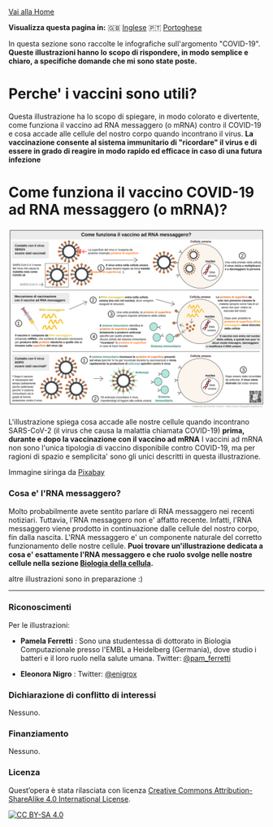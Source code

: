 
[Vai alla Home](https://easy-infographics.github.io/it/)

**Visualizza questa pagina in:** 🇬🇧 [Inglese](../en/) 🇵🇹 [Portoghese](../pt/)

In questa sezione sono raccolte le infografiche sull'argomento "COVID-19". 
**Queste illustrazioni hanno lo scopo di rispondere, in modo semplice e chiaro, a specifiche domande che mi sono state poste.** 


# Perche' i vaccini sono utili?

Questa illustrazione ha lo scopo di spiegare, in modo colorato e divertente, come funziona il vaccino ad RNA messaggero (o mRNA) contro il COVID-19 e cosa accade alle cellule del nostro corpo quando incontrano il virus. 
**La vaccinazione consente al sistema immunitario di "ricordare" il virus e di essere in grado di reagire in modo rapido ed efficace in caso di una futura infezione**


# Come funziona il vaccino COVID-19 ad RNA messaggero (o mRNA)?

[![How does the mRNA vaccine work - versione italiana](images/vaccine.svg)](images/vaccine.svg)

L'illustrazione spiega cosa accade alle nostre cellule quando incontrano SARS-CoV-2 (il virus che causa la malattia chiamata COVID-19) **prima, durante e dopo la vaccinazione con il vaccino ad mRNA** 
I vaccini ad mRNA non sono l'unica tipologia di vaccino disponibile contro COVID-19, ma per ragioni di spazio e semplicita' sono gli unici descritti in questa illustrazione.

Immagine siringa da [Pixabay](https://pixabay.com/users/janjf93-3084263/)


### Cosa e' l'RNA messaggero? 

Molto probabilmente avete sentito parlare di RNA messaggero nei recenti notiziari. Tuttavia, l'RNA messaggero non e' affatto recente. Infatti, l'RNA messaggero viene prodotto in continuazione dalle cellule del nostro corpo, fin dalla nascita. L'RNA messaggero e' un componente naturale del corretto funzionamento delle nostre cellule. 
**Puoi trovare un'illustrazione dedicata a cosa e' esattamente l'RNA messaggero e che ruolo svolge nelle nostre cellule nella sezione [Biologia della cellula](https://easy-infographics.github.io/Cell_Biology/it/).** 


altre illustrazioni sono in preparazione :)

***

### Riconoscimenti

Per le illustrazioni:

* **Pamela Ferretti** : Sono una studentessa di dottorato in Biologia Computazionale presso l'EMBL a Heidelberg (Germania), dove studio i batteri e il loro ruolo nella salute umana. Twitter: [@pam_ferretti](https://twitter.com/pam_ferretti)

* **Eleonora Nigro** : Twitter: [@enigrox](https://twitter.com/enigrox)


### Dichiarazione di conflitto di interessi

Nessuno.

### Finanziamento

Nessuno. 


### Licenza

Quest’opera è stata rilasciata con licenza 
[Creative Commons Attribution-ShareAlike 4.0 International License][cc-by-sa].

[![CC BY-SA 4.0][cc-by-sa-image]][cc-by-sa]

[cc-by-sa]: http://creativecommons.org/licenses/by-sa/4.0/
[cc-by-sa-image]: https://licensebuttons.net/l/by-sa/4.0/88x31.png
[cc-by-sa-shield]: https://img.shields.io/badge/License-CC%20BY--SA%204.0-lightgrey.svg
